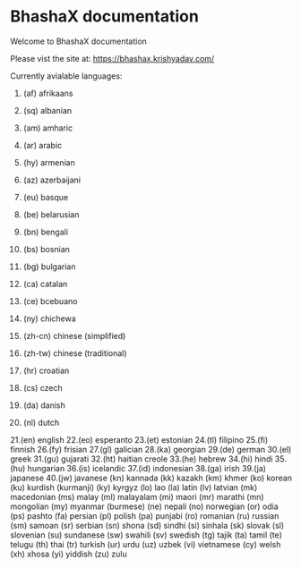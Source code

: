 # BhashaX documentation

Welcome to BhashaX documentation


Please vist the site at: https://bhashax.krishyadav.com/


Currently avialable languages:

1. (af) afrikaans
2. (sq) albanian
3. (am) amharic
4. (ar) arabic
5. (hy) armenian
6. (az) azerbaijani
7. (eu) basque

8. (be) belarusian

9. (bn) bengali

10. (bs) bosnian

11. (bg) bulgarian
12. (ca) catalan
13. (ce) bcebuano
14. (ny) chichewa
15. (zh-cn) chinese (simplified)
16. (zh-tw) chinese (traditional)
17. (hr) croatian
18. (cs) czech
19. (da) danish
20. (nl) dutch

21.(en) english
22.(eo) esperanto
23.(et) estonian
24.(tl) filipino
25.(fi) finnish
26.(fy) frisian
27.(gl) galician
28.(ka) georgian
29.(de) german
30.(el) greek
31.(gu) gujarati
32.(ht) haitian creole
33.(he) hebrew
34.(hi) hindi
35.(hu) hungarian
36.(is) icelandic
37.(id) indonesian
38.(ga) irish
39.(ja) japanese
40.(jw) javanese
(kn) kannada
(kk) kazakh
(km) khmer
(ko) korean
(ku) kurdish (kurmanji)
(ky) kyrgyz
(lo) lao
(la) latin
(lv) latvian
(mk) macedonian
(ms) malay
(ml) malayalam
(mi) maori
(mr) marathi
(mn) mongolian
(my) myanmar (burmese)
(ne) nepali
(no) norwegian
(or) odia
(ps) pashto
(fa) persian
(pl) polish
(pa) punjabi
(ro) romanian
(ru) russian
(sm) samoan
(sr) serbian
(sn) shona
(sd) sindhi
(si) sinhala
(sk) slovak
(sl) slovenian
(su) sundanese
(sw) swahili
(sv) swedish
(tg) tajik
(ta) tamil
(te) telugu
(th) thai
(tr) turkish
(ur) urdu
(uz) uzbek
(vi) vietnamese
(cy) welsh
(xh) xhosa
(yi) yiddish
(zu) zulu
